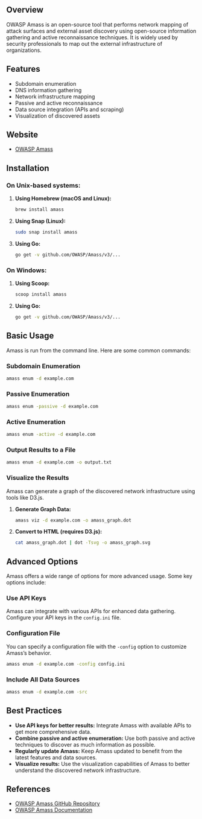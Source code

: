 ## Overview
OWASP Amass is an open-source tool that performs network mapping of attack surfaces and external asset discovery using open-source information gathering and active reconnaissance techniques. It is widely used by security professionals to map out the external infrastructure of organizations.

## Features
- Subdomain enumeration
- DNS information gathering
- Network infrastructure mapping
- Passive and active reconnaissance
- Data source integration (APIs and scraping)
- Visualization of discovered assets

## Website
- [OWASP Amass](https://owasp.org/www-project-amass/)

## Installation

### On Unix-based systems:
1. **Using Homebrew (macOS and Linux):**
   ```sh
   brew install amass
   ```

2. **Using Snap (Linux):**
   ```sh
   sudo snap install amass
   ```

3. **Using Go:**
   ```sh
   go get -v github.com/OWASP/Amass/v3/...
   ```

### On Windows:
1. **Using Scoop:**
   ```sh
   scoop install amass
   ```

2. **Using Go:**
   ```sh
   go get -v github.com/OWASP/Amass/v3/...
   ```

## Basic Usage
Amass is run from the command line. Here are some common commands:

### Subdomain Enumeration
```sh
amass enum -d example.com
```

### Passive Enumeration
```sh
amass enum -passive -d example.com
```

### Active Enumeration
```sh
amass enum -active -d example.com
```

### Output Results to a File
```sh
amass enum -d example.com -o output.txt
```

### Visualize the Results
Amass can generate a graph of the discovered network infrastructure using tools like D3.js.

1. **Generate Graph Data:**
   ```sh
   amass viz -d example.com -o amass_graph.dot
   ```

2. **Convert to HTML (requires D3.js):**
   ```sh
   cat amass_graph.dot | dot -Tsvg -o amass_graph.svg
   ```

## Advanced Options
Amass offers a wide range of options for more advanced usage. Some key options include:

### Use API Keys
Amass can integrate with various APIs for enhanced data gathering. Configure your API keys in the `config.ini` file.

### Configuration File
You can specify a configuration file with the `-config` option to customize Amass’s behavior.

```sh
amass enum -d example.com -config config.ini
```

### Include All Data Sources
```sh
amass enum -d example.com -src
```

## Best Practices
- **Use API keys for better results:** Integrate Amass with available APIs to get more comprehensive data.
- **Combine passive and active enumeration:** Use both passive and active techniques to discover as much information as possible.
- **Regularly update Amass:** Keep Amass updated to benefit from the latest features and data sources.
- **Visualize results:** Use the visualization capabilities of Amass to better understand the discovered network infrastructure.

## References
- [OWASP Amass GitHub Repository](https://github.com/OWASP/Amass)
- [OWASP Amass Documentation](https://owasp.org/www-project-amass/)
